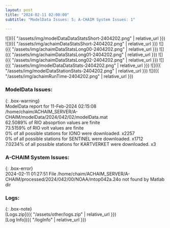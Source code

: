```yaml
---
layout: post
title: "2024-02-11 02:00:00"
subtitle: "ModelData Issues: 5; A-CHAIM System Issues: 1"

---
```


![]({{ "/assets/img/modelDataDataStatsShort-2404202.png" | relative_url }})
![]({{ "/assets/img/achaimDataStatsShort-2404202.png" | relative_url }})
![]({{ "/assets/img/achaimDataStatsLong00-2404202.png" | relative_url }})
![]({{ "/assets/img/achaimDataStatsLong01-2404202.png" | relative_url }})
![]({{ "/assets/img/achaimDataStatsLong02-2404202.png" | relative_url }})
![]({{ "/assets/img/modelDataDataStats-2404202.png" | relative_url }})
![]({{ "/assets/img/modelDataStationStats-2404202.png" | relative_url }})
![]({{ "/assets/img/achaimRunTime-2404202.png" | relative_url }})


### ModelData Issues:  
  
{: .box-warning}  
 ModelData report for 11-Feb-2024 02:15:08   
 /home/chaim/ACHAIM_SERVER/A-CHAIM/modelData/2024/042/02/modelData.mat   
 62.5089% of RIO absoprtion values are finite   
 73.5159% of RIO volt values are finite   
 0% of all possible stations for IONO were downloaded. x2257   
 0% of all possible stations for SENTINEL were downloaded. x1712   
 7.0234% of all possible stations for KARTVERKET were downloaded. x3   
  
### A-CHAIM System Issues:  
  
{: .box-error}  
2024-02-11 01:27:51 File /home/chaim/ACHAIM_SERVER/A-CHAIM/processed/2024/042/00/NOAA/mtop042a.24o not found by Matlab dir  

### Logs:  
  
{: .box-note}  
[Logs.zip]({{ "/assets/other/logs.zip" | relative_url }})  
[Log Info]({{ "/logInfo" | relative_url }})  
